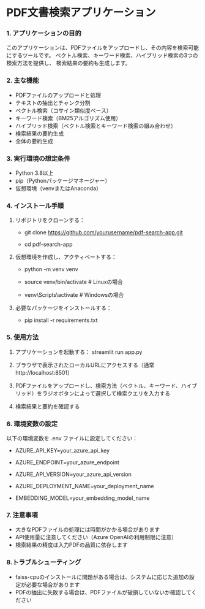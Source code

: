 # PDF文書検索アプリケーション

### 1. アプリケーションの目的
このアプリケーションは、PDFファイルをアップロードし、その内容を検索可能にするツールです。
ベクトル検索、キーワード検索、ハイブリッド検索の3つの検索方法を提供し、
検索結果の要約も生成します。

### 2. 主な機能
-  PDFファイルのアップロードと処理
- テキストの抽出とチャンク分割
- ベクトル検索（コサイン類似度ベース）
- キーワード検索（BM25アルゴリズム使用）
- ハイブリッド検索（ベクトル検索とキーワード検索の組み合わせ）
- 検索結果の要約生成
- 全体の要約生成

### 3. 実行環境の想定条件
- Python 3.8以上
- pip（Pythonパッケージマネージャー）
- 仮想環境（venvまたはAnaconda）

### 4. インストール手順
1. リポジトリをクローンする：

   - git clone https://github.com/yourusername/pdf-search-app.git
   
   - cd pdf-search-app


3. 仮想環境を作成し、アクティベートする：

   - python -m venv venv
   
   - source venv/bin/activate  # Linuxの場合
   
   - venv\Scripts\activate  # Windowsの場合


5. 必要なパッケージをインストールする：

   - pip install -r requirements.txt

### 5. 使用方法
1. アプリケーションを起動する：
   streamlit run app.py

2. ブラウザで表示されたローカルURLにアクセスする（通常 http://localhost:8501）

3. PDFファイルをアップロードし、検索方法（ベクトル、キーワード、ハイブリッド）をラジオボタンによって選択して検索クエリを入力する

4. 検索結果と要約を確認する

### 6. 環境変数の設定
以下の環境変数を .env ファイルに設定してください：

- AZURE_API_KEY=your_azure_api_key

- AZURE_ENDPOINT=your_azure_endpoint

- AZURE_API_VERSION=your_azure_api_version

- AZURE_DEPLOYMENT_NAME=your_deployment_name

- EMBEDDING_MODEL=your_embedding_model_name

### 7. 注意事項
- 大きなPDFファイルの処理には時間がかかる場合があります
- API使用量に注意してください（Azure OpenAIの利用制限に注意）
- 検索結果の精度は入力PDFの品質に依存します

### 8.トラブルシューティング
- faiss-cpuのインストールに問題がある場合は、システムに応じた追加の設定が必要な場合があります
- PDFの抽出に失敗する場合は、PDFファイルが破損していないか確認してください
